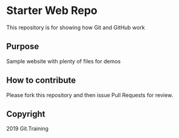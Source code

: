 # Starter Web Repo

This repository is for showing how Git and GitHub work

## Purpose

Sample website with plenty of files for demos


## How to contribute

Please fork this repository and then issue Pull Requests for review.

## Copyright

2019 Git.Training
